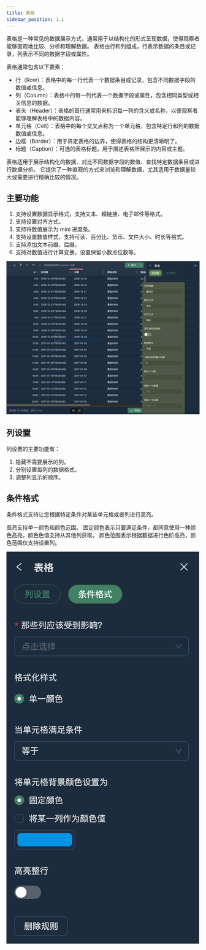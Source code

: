 ```yaml
---
title: 表格
sidebar_position: 1.1
---
```


表格是一种常见的数据展示方式，通常用于以结构化的形式呈现数据，使得观察者能够直观地比较、分析和理解数据。
表格由行和列组成，行表示数据的条目或记录，列表示不同的数据字段或属性。

表格通常包含以下要素：

- 行（Row）：表格中的每一行代表一个数据条目或记录，包含不同数据字段的数值或信息。
- 列（Column）：表格中的每一列代表一个数据字段或属性，包含相同类型或相关信息的数据。
- 表头（Header）：表格的首行通常用来标识每一列的含义或名称，以便观察者能够理解表格中的数据内容。
- 单元格（Cell）：表格中的每个交叉点称为一个单元格，包含特定行和列的数据数值或信息。
- 边框（Border）：用于界定表格的边界，使得表格的结构更清晰明了。
- 标题（Caption）：可选的表格标题，用于描述表格所展示的内容或主题。

表格适用于展示结构化的数据、对比不同数据字段的数值、查找特定数据条目或进行数据分析。
它提供了一种直观的方式来浏览和理解数据，尤其适用于数据量较大或需要进行精确比较的情况。

## 主要功能

1. 支持设置数据显示格式，支持文本、超链接、电子邮件等格式。
2. 支持设置对齐方式。
3. 支持将数值展示为 mini 进度条。
4. 支持设置数值样式，支持可读、百分比、货币、文件大小、时长等格式。
5. 支持添加文本前缀、后缀。
6. 支持对数值进行计算变换，设置保留小数点位数等。

![image](./00.png)

## 列设置

列设置的主要功能有：

1. 隐藏不需要展示的列。
2. 分别设置每列的数据格式。
3. 调整列显示的顺序。

## 条件格式

条件格式支持让您根据特定条件对某些单元格或者列进行高亮。

高亮支持单一颜色和颜色范围。
固定颜色表示只要满足条件，都同意使用一种颜色高亮，颜色色值支持从其他列获取。
颜色范围表示根据数据进行色阶高亮，颜色范围仅支持设置列。

![image](./01.png)

